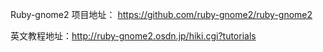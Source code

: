 Ruby-gnome2 项目地址： https://github.com/ruby-gnome2/ruby-gnome2

英文教程地址：http://ruby-gnome2.osdn.jp/hiki.cgi?tutorials